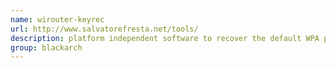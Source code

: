 ```yaml
---
name: wirouter-keyrec
url: http://www.salvatorefresta.net/tools/
description: platform independent software to recover the default WPA passphrases of the supported router models URL : http://www.salvatorefresta.net/tools/ Groups : blackarch blackarch-wireless blackarch-cracker
group: blackarch
---
```

